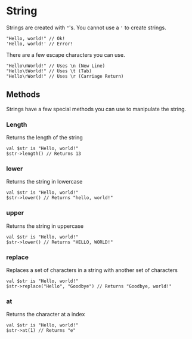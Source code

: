 # String

Strings are created with `"`'s. You cannot use a `'` to create strings.

```
"Hello, world!" // Ok!
'Hello, world!' // Error!
```

There are a few escape characters you can use.

```
"Hello\nWorld!" // Uses \n (New Line)
"Hello\tWorld!" // Uses \t (Tab)
"Hello\rWorld!" // Uses \r (Carriage Return)
```

## Methods

Strings have a few special methods you can use to manipulate the string.

### Length

Returns the length of the string

```
val $str is "Hello, world!"
$str->length() // Returns 13
```

### lower

Returns the string in lowercase

```
val $str is "Hello, world!"
$str->lower() // Returns "hello, world!"
```

### upper

Returns the string in uppercase

```
val $str is "Hello, world!"
$str->lower() // Returns "HELLO, WORLD!"
```

### replace

Replaces a set of characters in a string with another set of characters

```
val $str is "Hello, world!"
$str->replace("Hello", "Goodbye") // Returns "Goodbye, world!"
```

### at

Returns the character at a index

```
val $str is "Hello, world!"
$str->at(1) // Returns "e"
```
